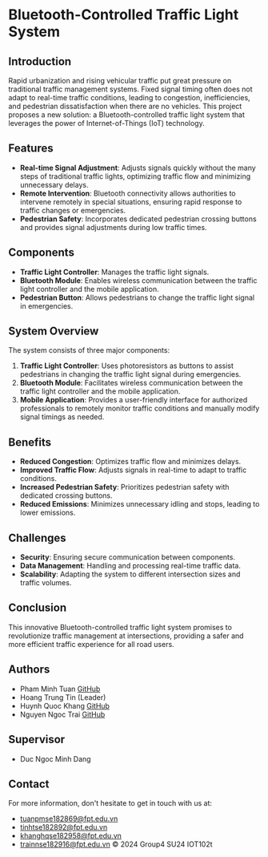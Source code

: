 # Bluetooth-Controlled Traffic Light System

## Introduction
Rapid urbanization and rising vehicular traffic put great pressure on traditional traffic management systems. Fixed signal timing often does not adapt to real-time traffic conditions, leading to congestion, inefficiencies, and pedestrian dissatisfaction when there are no vehicles. This project proposes a new solution: a Bluetooth-controlled traffic light system that leverages the power of Internet-of-Things (IoT) technology.

## Features
- **Real-time Signal Adjustment**: Adjusts signals quickly without the many steps of traditional traffic lights, optimizing traffic flow and minimizing unnecessary delays.
- **Remote Intervention**: Bluetooth connectivity allows authorities to intervene remotely in special situations, ensuring rapid response to traffic changes or emergencies.
- **Pedestrian Safety**: Incorporates dedicated pedestrian crossing buttons and provides signal adjustments during low traffic times.

## Components
- **Traffic Light Controller**: Manages the traffic light signals.
- **Bluetooth Module**: Enables wireless communication between the traffic light controller and the mobile application.
- **Pedestrian Button**: Allows pedestrians to change the traffic light signal in emergencies.

## System Overview
The system consists of three major components:
1. **Traffic Light Controller**: Uses photoresistors as buttons to assist pedestrians in changing the traffic light signal during emergencies.
2. **Bluetooth Module**: Facilitates wireless communication between the traffic light controller and the mobile application.
3. **Mobile Application**: Provides a user-friendly interface for authorized professionals to remotely monitor traffic conditions and manually modify signal timings as needed.

## Benefits
- **Reduced Congestion**: Optimizes traffic flow and minimizes delays.
- **Improved Traffic Flow**: Adjusts signals in real-time to adapt to traffic conditions.
- **Increased Pedestrian Safety**: Prioritizes pedestrian safety with dedicated crossing buttons.
- **Reduced Emissions**: Minimizes unnecessary idling and stops, leading to lower emissions.

## Challenges
- **Security**: Ensuring secure communication between components.
- **Data Management**: Handling and processing real-time traffic data.
- **Scalability**: Adapting the system to different intersection sizes and traffic volumes.

## Conclusion
This innovative Bluetooth-controlled traffic light system promises to revolutionize traffic management at intersections, providing a safer and more efficient traffic experience for all road users.

## Authors
- Pham Minh Tuan [GitHub](https://github.com/MinhTuan0269)
- Hoang Trung Tin (Leader)
- Huynh Quoc Khang [GitHub](https://github.com/KhangHuynh09)
- Nguyen Ngoc Trai [GitHub](https://github.com/TraiNguyen391)
## Supervisor
- Duc Ngoc Minh Dang

## Contact
For more information, don't hesitate to get in touch with us at:
- tuanpmse182869@fpt.edu.vn
- tinhtse182892@fpt.edu.vn 
- khanghqse182958@fpt.edu.vn
- trainnse182916@fpt.edu.vn
© 2024 Group4 SU24 IOT102t
